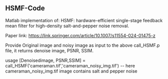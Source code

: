 ## HSMF-Code
Matlab implementation of: HSMF: hardware-efficient single-stage feedback mean filter for high-density salt-and-pepper noise removal.

Paper link: https://link.springer.com/article/10.1007/s11554-024-01475-z

Provide Original image and noisy image as input to the above call_HSMF.p file, it returns denoise image, PSNR, SSIM.


usage [Denoisedimage, PSNR,SSIM] = call_HSMF('cameraman.tif','cameraman_noisy_img.tif')  -- here cameraman_noisy_img.tif image contains salt and pepper noise
